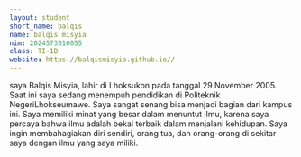 ```yaml
---
layout: student
short_name: balqis 
name: balqis misyia
nim: 2024573010055
class: TI-1D
website: https://balqismisyia.github.io//
---
```

saya Balqis Misyia, lahir di Lhoksukon pada tanggal 29 November 2005.
Saat ini saya sedang menempuh pendidikan di Politeknik NegeriLhokseumawe. 
Saya sangat senang bisa menjadi bagian dari kampus ini. Saya memiliki minat
yang besar dalam menuntut ilmu, karena saya percaya bahwa ilmu adalah
bekal terbaik dalam menjalani kehidupan. Saya ingin membahagiakan diri
sendiri, orang tua, dan orang-orang di sekitar saya dengan ilmu yang saya miliki.